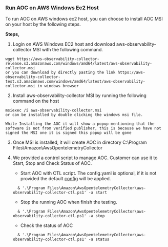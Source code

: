 ### Run AOC on AWS Windows Ec2 Host

To run AOC on AWS windows ec2 host, you can choose to install AOC MSI on your host by the following steps.

**Steps,**
1. Login on AWS Windows EC2 host and download aws-observability-collector MSI with the following command.
```
wget https://aws-observability-collector-release.s3.amazonaws.com/windows/amd64/latest/aws-observability-collector.msi
or you can download by directly pasting the link https://aws-observability-collector-test.s3.amazonaws.com/windows/amd64/latest/aws-observability-collector.msi in windows browser 
```
2. Install aws-observability-collector MSI by running the following command on the host
```
msiexec /i aws-observability-collector.msi
or can be installed by double clicking the windows msi file.
```
`While Installing the AOC it will show a popup mentioning that the software is not from verified publisher, this is because we have not signed the MSI one it is signed this popup will be gone`

3. Once MSI is installed, it will create AOC in directory C:\Program Files\Amazon\AwsOpentelemetryCollector

4. We provided a control script to manage AOC. Customer can use it to Start, Stop and Check Status of AOC.
    * Start AOC with CTL script. The config.yaml is optional, if it is not provided the default [config](../../config.yaml) will be applied.
    ```
      & '.\Program Files\Amazon\AwsOpentelemetryCollector\aws-observability-collector-ctl.ps1' -a start 
    ```
    * Stop the running AOC when finish the testing.
    ```
      & '.\Program Files\Amazon\AwsOpentelemetryCollector\aws-observability-collector-ctl.ps1' -a stop 

    ```
    * Check the status of AOC
    ```
      & '.\Program Files\Amazon\AwsOpentelemetryCollector\aws-observability-collector-ctl.ps1' -a status 
    ```
